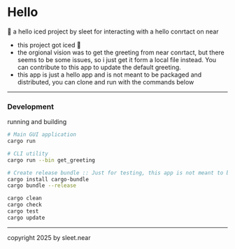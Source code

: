 # Hello
🧊 a hello iced project by sleet for interacting with a hello conrtact on near

- this project got iced 🧊
- the orgional vision was to get the greeting from near conrtact, but there seems to be some issues, so i just get it form a local file instead. You can contribute to this app to update the default greeting.
- this app is just a hello app and is not meant to be packaged and distributed, you can clone and run with the commands below

---

### Development
running and building
```sh
# Main GUI application
cargo run

# CLI utility
cargo run --bin get_greeting

# Create release bundle :: Just for testing, this app is not meant to be released
cargo install cargo-bundle
cargo bundle --release

cargo clean
cargo check
cargo test
cargo update
```



---


copyright 2025 by sleet.near